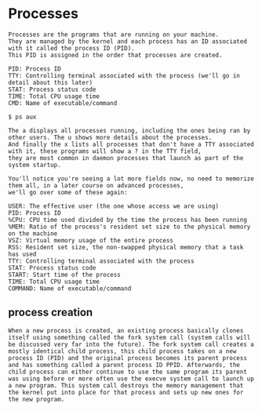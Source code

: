 # Processes
    Processes are the programs that are running on your machine. 
    They are managed by the kernel and each process has an ID associated with it called the process ID (PID). 
    This PID is assigned in the order that processes are created.

    PID: Process ID
    TTY: Controlling terminal associated with the process (we'll go in detail about this later)
    STAT: Process status code
    TIME: Total CPU usage time
    CMD: Name of executable/command

    $ ps aux
    
    The a displays all processes running, including the ones being ran by other users. The u shows more details about the processes. 
    And finally the x lists all processes that don't have a TTY associated with it, these programs will show a ? in the TTY field, 
    they are most common in daemon processes that launch as part of the system startup.

    You'll notice you're seeing a lot more fields now, no need to memorize them all, in a later course on advanced processes, 
    we'll go over some of these again:

    USER: The effective user (the one whose access we are using)
    PID: Process ID
    %CPU: CPU time used divided by the time the process has been running
    %MEM: Ratio of the process's resident set size to the physical memory on the machine
    VSZ: Virtual memory usage of the entire process
    RSS: Resident set size, the non-swapped physical memory that a task has used
    TTY: Controlling terminal associated with the process
    STAT: Process status code
    START: Start time of the process
    TIME: Total CPU usage time
    COMMAND: Name of executable/command


## process creation

    When a new process is created, an existing process basically clones itself using something called the fork system call (system calls will be discussed very far into the future). The fork system call creates a mostly identical child process, this child process takes on a new process ID (PID) and the original process becomes its parent process and has something called a parent process ID PPID. Afterwards, the child process can either continue to use the same program its parent was using before or more often use the execve system call to launch up a new program. This system call destroys the memory management that the kernel put into place for that process and sets up new ones for the new program.
